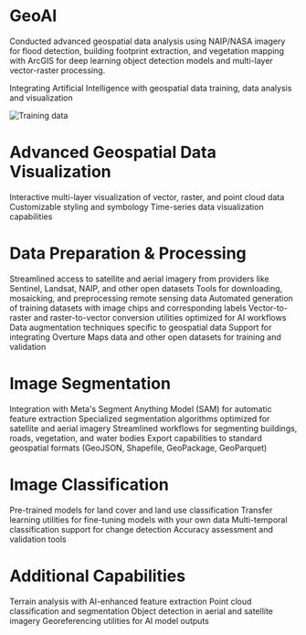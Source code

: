 # GeoAI
Conducted advanced geospatial data analysis using NAIP/NASA imagery for flood detection, building footprint extraction, and  vegetation mapping with ArcGIS for deep learning object detection models and multi-layer vector-raster processing.

Integrating Artificial Intelligence with geospatial data training, data analysis and visualization

![Training data](image.jpg)

# Advanced Geospatial Data Visualization
Interactive multi-layer visualization of vector, raster, and point cloud data
Customizable styling and symbology
Time-series data visualization capabilities

# Data Preparation & Processing
Streamlined access to satellite and aerial imagery from providers like Sentinel, Landsat, NAIP, and other open datasets
Tools for downloading, mosaicking, and preprocessing remote sensing data
Automated generation of training datasets with image chips and corresponding labels
Vector-to-raster and raster-to-vector conversion utilities optimized for AI workflows
Data augmentation techniques specific to geospatial data
Support for integrating Overture Maps data and other open datasets for training and validation

# Image Segmentation
Integration with Meta's Segment Anything Model (SAM) for automatic feature extraction
Specialized segmentation algorithms optimized for satellite and aerial imagery
Streamlined workflows for segmenting buildings, roads, vegetation, and water bodies
Export capabilities to standard geospatial formats (GeoJSON, Shapefile, GeoPackage, GeoParquet)

# Image Classification
Pre-trained models for land cover and land use classification
Transfer learning utilities for fine-tuning models with your own data
Multi-temporal classification support for change detection
Accuracy assessment and validation tools

# Additional Capabilities
Terrain analysis with AI-enhanced feature extraction
Point cloud classification and segmentation
Object detection in aerial and satellite imagery
Georeferencing utilities for AI model outputs
